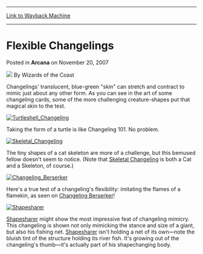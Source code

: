 
---
[Link to Wayback Machine](https://web.archive.org/web/20210429061628/https://magic.wizards.com/en/articles/archive/flexible-changelings-2007-11-20)

[_metadata_:author]:- "Wizards of the Coast"
[_metadata_:description]:- "Changelings' translucent, blue-green `skin` can stretch and contract to mimic just about any other form. As you can see in the art of some changeling cards, some of the more challenging creature-shapes put that magical skin to the test. Taking the form of a turtle is like Changeling 101. No problem. The tiny shapes of a cat skeleton are more of a challenge, but this bemused"
[_metadata_:generator]:- "Drupal 7 (http://drupal.org)"
[_metadata_:node]:- "602841"
[_metadata_:publish_date]:- "2007-11-20"
[_metadata_:source]:- "div-main-content"
[_metadata_:title]:- "Flexible Changelings"
[_metadata_:wayback_capture_timestamp]:- "2021-04-29 06:16:28"
[_metadata_:wayback_raw_url]:- "https://web.archive.org/web/20210429061628id_/https://magic.wizards.com/en/articles/archive/flexible-changelings-2007-11-20"
[_metadata_:wayback_url]:- "https://magic.wizards.com/en/articles/archive/flexible-changelings-2007-11-20"
---


Flexible Changelings
====================



 Posted in **Arcana**
 on November 20, 2007 






![](https://media.magic.wizards.com/styles/auth_small/public/images/person/wizards_author.jpg)
By Wizards of the Coast












Changelings' translucent, blue-green "skin" can stretch and contract to mimic just about any other form. As you can see in the art of some changeling cards, some of the more challenging creature-shapes put that magical skin to the test.


[![Turtleshell_Changeling](https://media.magic.wizards.com/image_legacy_migration/magic/images/cardart/LRW/Turtleshell_Changeling.jpg)](http://gatherer.wizards.com/Pages/Card/Details.aspx?&name=Turtleshell%2BChangeling)

Taking the form of a turtle is like Changeling 101. No problem.


[![Skeletal_Changeling](https://media.magic.wizards.com/image_legacy_migration/magic/images/cardart/LRW/Skeletal_Changeling.jpg)](http://gatherer.wizards.com/Pages/Card/Details.aspx?&name=Skeletal%2BChangeling)

The tiny shapes of a cat skeleton are more of a challenge, but this bemused fellow doesn't seem to notice. (Note that [Skeletal Changeling](http://gatherer.wizards.com/Pages/Card/Details.aspx?name=Skeletal+Changeling) is both a Cat and a Skeleton, of course.)


[![Changeling_Berserker](https://media.magic.wizards.com/image_legacy_migration/magic/images/cardart/LRW/Changeling_Berserker.jpg)](http://gatherer.wizards.com/Pages/Card/Details.aspx?&name=Changeling%2BBerserker)

Here's a true test of a changeling's flexibility: imitating the flames of a flamekin, as seen on [Changeling Berserker](http://gatherer.wizards.com/Pages/Card/Details.aspx?name=Changeling+Berserker)!


[![Shapesharer](https://media.magic.wizards.com/image_legacy_migration/magic/images/cardart/LRW/Shapesharer.jpg)](http://gatherer.wizards.com/Pages/Card/Details.aspx?&name=Shapesharer)

[Shapesharer](http://gatherer.wizards.com/Pages/Card/Details.aspx?name=Shapesharer) might show the most impressive feat of changeling mimicry. This changeling is shown not only mimicking the stance and size of a giant, but also his fishing net. [Shapesharer](http://gatherer.wizards.com/Pages/Card/Details.aspx?name=Shapesharer) isn't holding a net of its own—note the bluish tint of the structure holding its river fish. It's growing out of the changeling's thumb—it's actually part of his shapechanging body.








